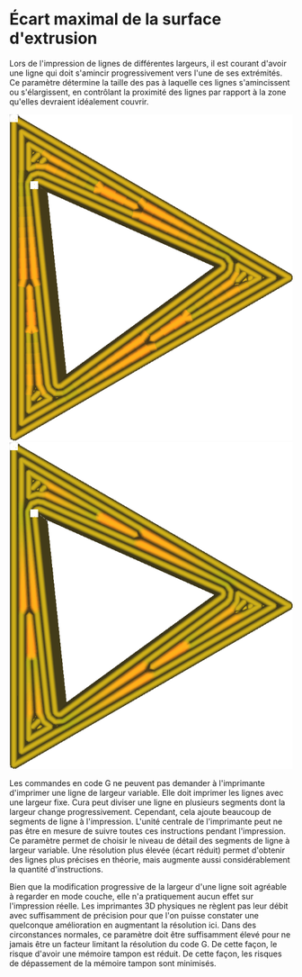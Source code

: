 Écart maximal de la surface d'extrusion
====
Lors de l'impression de lignes de différentes largeurs, il est courant d'avoir une ligne qui doit s'amincir progressivement vers l'une de ses extrémités. Ce paramètre détermine la taille des pas à laquelle ces lignes s'amincissent ou s'élargissent, en contrôlant la proximité des lignes par rapport à la zone qu'elles devraient idéalement couvrir.

<!--screenshot {
"image_path": "meshfix_maximum_extrusion_area_deviation_high.png",
"models": [{"script": "twisted_triangular_hole.scad"}],
"camera_position": [0, 0, 60],
"settings": {
	"meshfix_maximum_resolution": 0.5,
	"meshfix_maximum_extrusion_area_deviation": 2000
},
"colour_scheme": "line_width",
"colours": 128
}-->
<!--screenshot {
"image_path": "meshfix_maximum_extrusion_area_deviation_low.png",
"models": [{"script": "twisted_triangular_hole.scad"}],
"camera_position": [0, 0, 60],
"settings": {
	"meshfix_maximum_resolution": 0.05,
	"meshfix_maximum_extrusion_area_deviation": 20
},
"colour_scheme": "line_width",
"colours": 128
}-->
![Résolution plus faible en cas de déviation élevée](../../../articles/images/meshfix_maximum_extrusion_area_deviation_high.png)
![Largeur de ligne lisse lorsque la déviation est faible](../../../articles/images/meshfix_maximum_extrusion_area_deviation_low.png)

Les commandes en code G ne peuvent pas demander à l'imprimante d'imprimer une ligne de largeur variable. Elle doit imprimer les lignes avec une largeur fixe. Cura peut diviser une ligne en plusieurs segments dont la largeur change progressivement. Cependant, cela ajoute beaucoup de segments de ligne à l'impression. L'unité centrale de l'imprimante peut ne pas être en mesure de suivre toutes ces instructions pendant l'impression. Ce paramètre permet de choisir le niveau de détail des segments de ligne à largeur variable. Une résolution plus élevée (écart réduit) permet d'obtenir des lignes plus précises en théorie, mais augmente aussi considérablement la quantité d'instructions.

Bien que la modification progressive de la largeur d'une ligne soit agréable à regarder en mode couche, elle n'a pratiquement aucun effet sur l'impression réelle. Les imprimantes 3D physiques ne règlent pas leur débit avec suffisamment de précision pour que l'on puisse constater une quelconque amélioration en augmentant la résolution ici. Dans des circonstances normales, ce paramètre doit être suffisamment élevé pour ne jamais être un facteur limitant la résolution du code G. De cette façon, le risque d'avoir une mémoire tampon est réduit. De cette façon, les risques de dépassement de la mémoire tampon sont minimisés.

